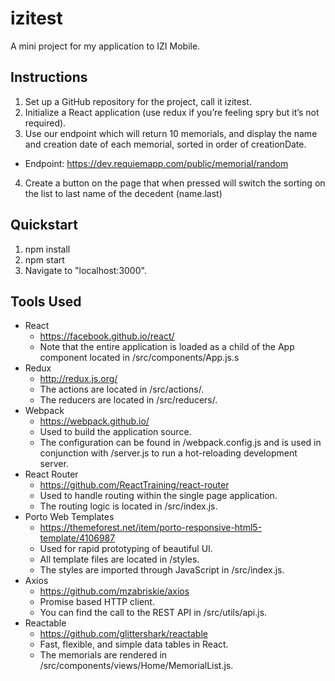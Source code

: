 # izitest

A mini project for my application to IZI Mobile.

## Instructions

1. Set up a GitHub repository for the project, call it izitest.
2. Initialize a React application (use redux if you’re feeling spry but it’s not required).
3. Use our endpoint which will return 10 memorials, and display the name and creation date of each memorial, sorted in order of creationDate.
  - Endpoint: https://dev.requiemapp.com/public/memorial/random
4. Create a button on the page that when pressed will switch the sorting on the list to last name of the decedent (name.last)

## Quickstart

1. npm install
2. npm start
3. Navigate to "localhost:3000".

## Tools Used

- React
  - https://facebook.github.io/react/
  - Note that the entire application is loaded as a child of the App component located in /src/components/App.js.s
- Redux
  - http://redux.js.org/
  - The actions are located in /src/actions/.
  - The reducers are located in /src/reducers/.
- Webpack
  - https://webpack.github.io/
  - Used to build the application source.
  - The configuration can be found in /webpack.config.js and is used in conjunction with /server.js to run a hot-reloading development server.
- React Router
  - https://github.com/ReactTraining/react-router
  - Used to handle routing within the single page application.
  - The routing logic is located in /src/index.js.
- Porto Web Templates
  - https://themeforest.net/item/porto-responsive-html5-template/4106987
  - Used for rapid prototyping of beautiful UI.
  - All template files are located in /styles.
  - The styles are imported through JavaScript in /src/index.js.
- Axios
  - https://github.com/mzabriskie/axios
  - Promise based HTTP client.
  - You can find the call to the REST API in /src/utils/api.js.
- Reactable
  - https://github.com/glittershark/reactable
  - Fast, flexible, and simple data tables in React.
  - The memorials are rendered in /src/components/views/Home/MemorialList.js.
